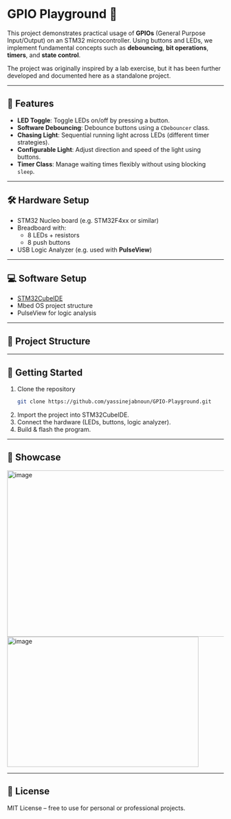 # GPIO Playground 🚦

This project demonstrates practical usage of **GPIOs** (General Purpose Input/Output) 
on an STM32 microcontroller. Using buttons and LEDs, we implement fundamental concepts such as 
**debouncing**, **bit operations**, **timers**, and **state control**.

The project was originally inspired by a lab exercise, but it has been further developed 
and documented here as a standalone project.

---

## 🎯 Features

- **LED Toggle**: Toggle LEDs on/off by pressing a button.
- **Software Debouncing**: Debounce buttons using a `CDebouncer` class.
- **Chasing Light**: Sequential running light across LEDs (different timer strategies).
- **Configurable Light**: Adjust direction and speed of the light using buttons.
- **Timer Class**: Manage waiting times flexibly without using blocking `sleep`.

---

## 🛠 Hardware Setup

- STM32 Nucleo board (e.g. STM32F4xx or similar)  
- Breadboard with:
  - 8 LEDs + resistors
  - 8 push buttons
- USB Logic Analyzer (e.g. used with **PulseView**)

---

## 💻 Software Setup

- [STM32CubeIDE](https://www.st.com/en/development-tools/stm32cubeide.html)  
- Mbed OS project structure  
- PulseView for logic analysis  

---

## 📂 Project Structure

---

## 🚀 Getting Started

1. Clone the repository  
   ```bash
   git clone https://github.com/yassinejabnoun/GPIO-Playground.git
2. Import the project into STM32CubeIDE.
3. Connect the hardware (LEDs, buttons, logic analyzer).
4. Build & flash the program.

---

## 📸 Showcase

<img width="533" height="387" alt="image" src="https://github.com/user-attachments/assets/b9840f00-b451-4f27-8a2b-52eed87bfabb" />
<img width="445" height="303" alt="image" src="https://github.com/user-attachments/assets/b984b8a5-8a09-433c-ac71-4c007e328a12" />

---

## 📜 License

MIT License – free to use for personal or professional projects.





